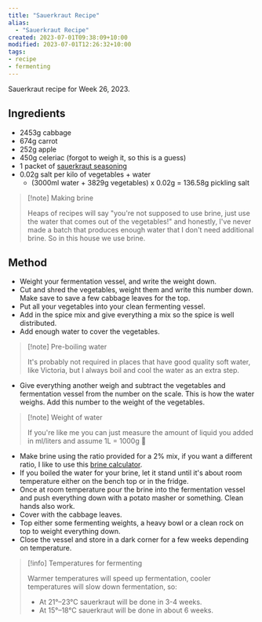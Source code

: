 ```yaml
---
title: "Sauerkraut Recipe"
alias:
  - "Sauerkraut Recipe"
created: 2023-07-01T09:38:09+10:00
modified: 2023-07-01T12:26:32+10:00
tags:
- recipe
- fermenting
---
```


Sauerkraut recipe for Week 26, 2023. 

## Ingredients

- 2453g cabbage
- 674g carrot
- 252g apple
- 450g celeriac (forgot to weigh it, so this is a guess)
- 1 packet of [sauerkraut seasoning](https://herbsandspicesaustralia.com/product/pickling-spice-mix-for-cabbage/)
- 0.02g salt per kilo of vegetables + water
	- (3000ml water + 3829g vegetables) x 0.02g = 136.58g pickling salt

> [!note] Making brine
> 
> Heaps of recipes will say "you're not supposed to use brine, just use the water that comes out of the vegetables!" and honestly, I've never made a batch that produces enough water that I don't need additional brine. So in this house we use brine.

## Method

- Weight your fermentation vessel, and write the weight down.
- Cut and shred the vegetables, weight them and write this number down. Make save to save a few cabbage leaves for the top.
- Put all your vegetables into your clean fermenting vessel.
- Add in the spice mix and give everything a mix so the spice is well distributed.
- Add enough water to cover the vegetables.

> [!note] Pre-boiling water
> 
> It's probably not required in places that have good quality soft water, like Victoria, but I always boil and cool the water as an extra step.

- Give everything another weigh and subtract the vegetables and fermentation vessel from the number on the scale. This is how the water weighs. Add this number to the weight of the vegetables.

> [!note] Weight of water
> 
> If you're like me you can just measure the amount of liquid you added in ml/liters and assume 1L = 1000g 🤷

- Make brine using the ratio provided for a 2% mix, if you want a different ratio, I like to use this [brine calculator](https://hakkobako.com/fermentation-brine-calculator/).
- If you boiled the water for your brine, let it stand until it's about room temperature either on the bench top or in the fridge.
- Once at room temperature pour the brine into the fermentation vessel and push everything down with a potato masher or something. Clean hands also work.
- Cover with the cabbage leaves.
- Top either some fermenting weights, a heavy bowl or a clean rock on top to weight everything down.
- Close the vessel and store in a dark corner for a few weeks depending on temperature.

> [!info] Temperatures for fermenting
> 
> Warmer temperatures will speed up fermentation, cooler temperatures will slow down fermentation, so:
> - At 21°–23°C sauerkraut will be done in 3-4 weeks.
> - At 15°–18°C sauerkraut will be done in about 6 weeks.

